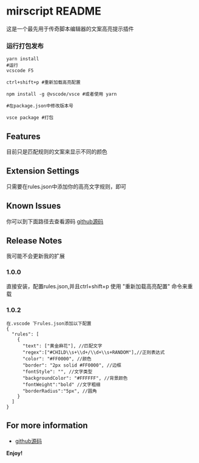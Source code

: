 # mirscript README

这是一个最先用于传奇脚本编辑器的文案高亮提示插件

### 运行打包发布
```
yarn install
#运行
vcscode F5 

ctrl+shift+p #重新加载高亮配置

npm install -g @vscode/vsce #或者使用 yarn

#在package.json中修改版本号

vsce package #打包
```

## Features

目前只是匹配规则的文案来显示不同的颜色


## Extension Settings

只需要在rules.json中添加你的高亮文字规则，即可

## Known Issues

你可以到下面路径去查看源码
[github源码](https://github.com/babulin/MirScript.git)

## Release Notes

我可能不会更新我的扩展

### 1.0.0

直接安装，配置rules.json,并且ctrl+shift+p 使用 "重新加载高亮配置" 命令来重载

### 1.0.2
```
在.vscode 下rules.json添加以下配置
{
  "rules": [
    {
      "text": ["黄金麻花"], //匹配文字
      "regex":["#CHILD\\s+\\d+/\\d+\\s+RANDOM"],//正则表达式
      "color": "#FF0000", //颜色
      "border": "2px solid #FF0000", //边框
      "fontStyle": "", //文字类型
      "backgroundColor": "#FFFFFF", //背景颜色
      "fontWeight":"bold" //文字粗细
      "borderRadius":"5px", //圆角
    }
  ]
}
```
## For more information


* [github源码](https://github.com/babulin/MirScript.git)

**Enjoy!**
